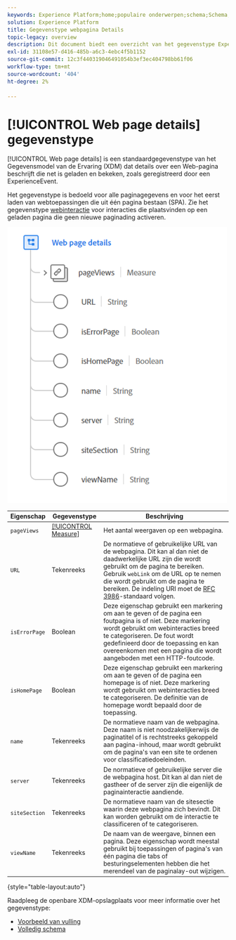 ```yaml
---
keywords: Experience Platform;home;populaire onderwerpen;schema;Schema;XDM;velden;schema's;Schema's;Webpagina-details;datatype;gegevenstype;gegevenstype;webpagina
solution: Experience Platform
title: Gegevenstype webpagina Details
topic-legacy: overview
description: Dit document biedt een overzicht van het gegevenstype Experience Data Model (XDM) van de webpagina voor details.
exl-id: 31108e57-d416-485b-a6c3-4ebc4f5b1152
source-git-commit: 12c3f440319046491054b3ef3ec404798bb61f06
workflow-type: tm+mt
source-wordcount: '404'
ht-degree: 2%

---
```


# [!UICONTROL Web page details] gegevenstype

[!UICONTROL Web page details] is een standaardgegevenstype van het Gegevensmodel van de Ervaring (XDM) dat details over een Web-pagina beschrijft die net is geladen en bekeken, zoals geregistreerd door een ExperienceEvent.

Het gegevenstype is bedoeld voor alle paginagegevens en voor het eerst laden van webtoepassingen die uit één pagina bestaan (SPA). Zie het gegevenstype [webinteractie](./web-interaction.md) voor interacties die plaatsvinden op een geladen pagina die geen nieuwe paginading activeren.

<img src="../images/data-types/web-page-details.PNG" width="500" /><br />

| Eigenschap | Gegevenstype | Beschrijving |
| --- | --- | --- |
| `pageViews` | [[!UICONTROL Measure]](./measure.md) | Het aantal weergaven op een webpagina. |
| `URL` | Tekenreeks | De normatieve of gebruikelijke URL van de webpagina. Dit kan al dan niet de daadwerkelijke URL zijn die wordt gebruikt om de pagina te bereiken. Gebruik `webLink` om de URL op te nemen die wordt gebruikt om de pagina te bereiken. De indeling URI moet de [RFC 3986](https://tools.ietf.org/html/rfc3986)-standaard volgen. |
| `isErrorPage` | Boolean | Deze eigenschap gebruikt een markering om aan te geven of de pagina een foutpagina is of niet. Deze markering wordt gebruikt om webinteracties breed te categoriseren. De fout wordt gedefinieerd door de toepassing en kan overeenkomen met een pagina die wordt aangeboden met een HTTP-foutcode. |
| `isHomePage` | Boolean | Deze eigenschap gebruikt een markering om aan te geven of de pagina een homepage is of niet. Deze markering wordt gebruikt om webinteracties breed te categoriseren. De definitie van de homepage wordt bepaald door de toepassing. |
| `name` | Tekenreeks | De normatieve naam van de webpagina. Deze naam is niet noodzakelijkerwijs de paginatitel of is rechtstreeks gekoppeld aan pagina-inhoud, maar wordt gebruikt om de pagina&#39;s van een site te ordenen voor classificatiedoeleinden. |
| `server` | Tekenreeks | De normatieve of gebruikelijke server die de webpagina host. Dit kan al dan niet de gastheer of de server zijn die eigenlijk de paginainteractie aandiende. |
| `siteSection` | Tekenreeks | De normatieve naam van de sitesectie waarin deze webpagina zich bevindt. Dit kan worden gebruikt om de interactie te classificeren of te categoriseren. |
| `viewName` | Tekenreeks | De naam van de weergave, binnen een pagina. Deze eigenschap wordt meestal gebruikt bij toepassingen of pagina&#39;s van één pagina die tabs of besturingselementen hebben die het merendeel van de paginalay-out wijzigen. |

{style=&quot;table-layout:auto&quot;}

Raadpleeg de openbare XDM-opslagplaats voor meer informatie over het gegevenstype:

* [Voorbeeld van vulling](https://github.com/adobe/xdm/blob/master/components/datatypes/deprecated/webpagedetails.example.2.json)
* [Volledig schema](https://github.com/adobe/xdm/blob/master/components/datatypes/deprecated/webpagedetails.schema.json)
